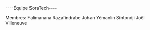 ----Équipe SoraTech----

Membres: 
Falimanana Razafindrabe
Johan Yémanlin Sintondji
Joël Villeneuve

